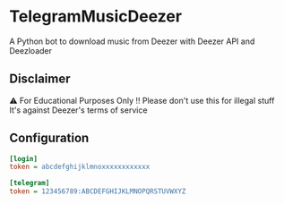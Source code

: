 # TelegramMusicDeezer
A Python bot to download music from Deezer with Deezer API and Deezloader


## Disclaimer
:warning: For Educational Purposes Only !! Please don't use this for illegal stuff  
It's against Deezer's terms of service

## Configuration
```ini
[login]
token = abcdefghijklmnoxxxxxxxxxxxx

[telegram]
token = 123456789:ABCDEFGHIJKLMNOPQRSTUVWXYZ
```
